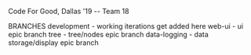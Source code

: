 Code For Good, Dallas '19 -- Team 18

BRANCHES 
development - working iterations get added here
web-ui - ui epic branch
tree - tree/nodes epic branch
data-logging - data storage/display epic branch
